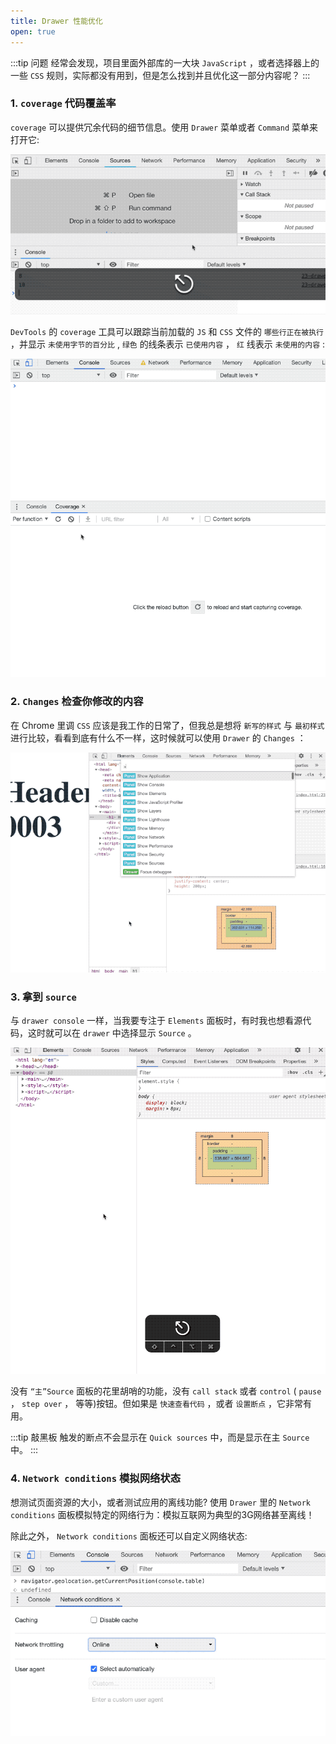 ```yaml
---
title: Drawer 性能优化
open: true
---
```


:::tip 问题
经常会发现，项目里面外部库的一大块 `JavaScript` ，或者选择器上的一些 `CSS` 规则，实际都没有用到，但是怎么找到并且优化这一部分内容呢？
:::

### 1. `coverage` 代码覆盖率 

`coverage` 可以提供冗余代码的细节信息。使用 `Drawer` 菜单或者 `Command` 菜单来打开它:

![](./_static/drawer_coverage.gif)

`DevTools` 的 `coverage` 工具可以跟踪当前加载的 `JS` 和 `CSS` 文件的 `哪些行正在被执行` ，并显示 `未使用字节的百分比` , `绿色` 的线条表示 `已使用内容` ， `红` 线表示 `未使用的内容` :

![](./_static/drawer_coverage01.gif)

### 2. `Changes` 检查你修改的内容

在 Chrome 里调 `CSS` 应该是我工作的日常了，但我总是想将 `新写的样式` 与 `最初样式` 进行比较，看看到底有什么不一样，这时候就可以使用 `Drawer` 的 `Changes` ：

![](./_static/drawer_changes01.gif)

### 3. 拿到 `source` 

与 `drawer console` 一样，当我要专注于 `Elements` 面板时，有时我也想看源代码，这时就可以在 `drawer` 中选择显示 `Source` 。

![](./_static/drawer_quicksource01.gif)

没有 `“主”Source` 面板的花里胡哨的功能，没有 `call stack` 或者 `control` ( `pause` ， `step over` ， 等等)按钮。但如果是 `快速查看代码` ，或者 `设置断点` ，它非常有用。

:::tip 敲黑板
触发的断点不会显示在 `Quick sources` 中，而是显示在主 `Source` 中。
:::

### 4. `Network conditions` 模拟网络状态

想测试页面资源的大小，或者测试应用的离线功能? 使用 `Drawer` 里的 `Network conditions` 面板模拟特定的网络行为：模拟互联网为典型的3G网络甚至离线！ 

除此之外， `Network conditions` 面板还可以自定义网络状态:

![](./_static/drawer_network01.gif)
